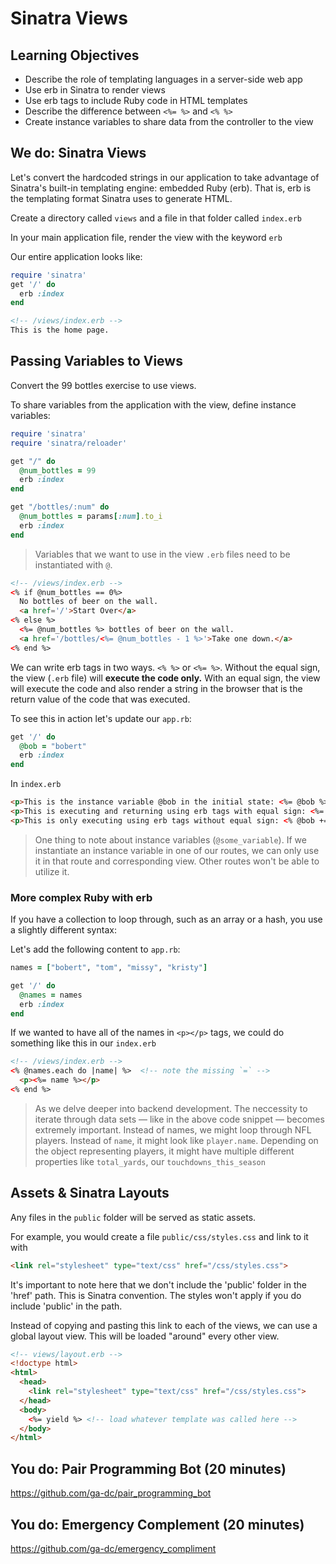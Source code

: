 # Sinatra Views

## Learning Objectives

- Describe the role of templating languages in a server-side web app
- Use erb in Sinatra to render views
- Use erb tags to include Ruby code in HTML templates
- Describe the difference between `<%= %>` and `<% %>`
- Create instance variables to share data from the controller to the view

## We do: Sinatra Views

Let's convert the hardcoded strings in our application to take advantage of
Sinatra's built-in templating engine: embedded Ruby (erb). That is, erb is the templating format Sinatra uses to generate HTML.

Create a directory called `views` and a file in that folder called `index.erb`

In your main application file, render the view with the keyword `erb`

Our entire application looks like:

```ruby
require 'sinatra'
get '/' do
  erb :index
end
```

```html
<!-- /views/index.erb -->
This is the home page.
```

## Passing Variables to Views

Convert the 99 bottles exercise to use views.

To share variables from the application with the view, define instance variables:


```ruby
require 'sinatra'
require 'sinatra/reloader'

get "/" do
  @num_bottles = 99
  erb :index
end

get "/bottles/:num" do
  @num_bottles = params[:num].to_i
  erb :index
end
```

> Variables that we want to use in the view `.erb` files need to be instantiated
with `@`.

```html
<!-- /views/index.erb -->
<% if @num_bottles == 0%>
  No bottles of beer on the wall.
  <a href='/'>Start Over</a>
<% else %>
  <%= @num_bottles %> bottles of beer on the wall.
  <a href='/bottles/<%= @num_bottles - 1 %>'>Take one down.</a>
<% end %>
```


We can write erb tags in two ways. `<% %>` or `<%= %>`. Without the equal sign,
the view (`.erb` file) will **execute the code only.** With an equal sign, the view
will execute the code and also render a string in the browser that is the return value of the
code that was executed.

To see this in action let's update our `app.rb`:

```ruby
get '/' do
  @bob = "bobert"
  erb :index
end
```

In `index.erb`
```html
<p>This is the instance variable @bob in the initial state: <%= @bob %></p>
<p>This is executing and returning using erb tags with equal sign: <%= @bob += "(using equals in erb)" %><p>
<p>This is only executing using erb tags without equal sign: <% @bob += "(not using equals in erb)" %><p>

```

> One thing to note about instance variables (`@some_variable`). If we
instantiate an instance variable in one of our routes, we can only use it in
that route and corresponding view. Other routes won't be able to utilize it.

### More complex Ruby with erb

If you have a collection to loop through, such as an array or a hash, you use
a slightly different syntax:

Let's add the following content to `app.rb`:

```ruby
names = ["bobert", "tom", "missy", "kristy"]

get '/' do
  @names = names
  erb :index
end
```

If we wanted to have all of the names in `<p></p>` tags, we could do something
like this in our `index.erb`

```html
<!-- /views/index.erb -->
<% @names.each do |name| %>  <!-- note the missing `=` -->
  <p><%= name %></p>
<% end %>
```

> As we delve deeper into backend development. The neccessity to iterate
through data sets — like in the above code snippet — becomes extremely important.
Instead of names, we might loop through NFL players. Instead of `name`, it
might look like `player.name`. Depending on the object representing players, it
might have multiple different properties like `total_yards`, our
`touchdowns_this_season`

## Assets & Sinatra Layouts

Any files in the `public` folder will be served as static assets.

For example, you would create a file `public/css/styles.css` and link to it with

```html
<link rel="stylesheet" type="text/css" href="/css/styles.css">
```

It's important to note here that we don't include the 'public' folder in the 'href' path. This is Sinatra convention. The styles won't apply if you do include 'public' in the path.

Instead of copying and pasting this link to each of the views, we can use a
global layout view. This will be loaded "around" every other view.

```html
<!-- views/layout.erb -->
<!doctype html>
<html>
  <head>
    <link rel="stylesheet" type="text/css" href="/css/styles.css">
  </head>
  <body>
    <%= yield %> <!-- load whatever template was called here -->
  </body>
</html>
```

## You do: Pair Programming Bot (20 minutes)

https://github.com/ga-dc/pair_programming_bot

## You do: Emergency Complement (20 minutes)

https://github.com/ga-dc/emergency_compliment


<!-- ## We do: Forms


Any input with a `name` attribute will show up as an element of `params`

Forms with a GET action are useful for search forms.

```html
<form method='get' action='/names'>
  <input type='search' name='student_name'>
  <input type='submit'>
</form>
```

> Keep an eye out on the URL when you submit this last form, you'll notice that
the url changes to whatever the action is as well as contains all of the
parameter values from the input tags.

> We can only do `get` and `post` with forms. This is not a limitation on REST,
but a limitation on HTML. We will see tomorrow during the lab theres a way to
kind of hack around these HTML limitations.

**Question**: What's the benefit of using GET requests with search forms? -->
